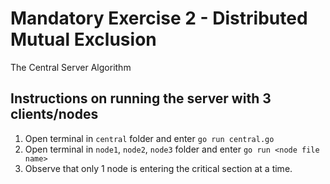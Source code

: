 # Mandatory Exercise 2 - Distributed Mutual Exclusion

The Central Server Algorithm

## Instructions on running the server with 3 clients/nodes 
1. Open terminal in ```central``` folder and enter ```go run central.go```
2. Open terminal in ```node1```, ```node2```, ```node3``` folder and enter ```go run <node file name>```
3. Observe that only 1 node is entering the critical section at a time. 
